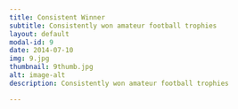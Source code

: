 ```yaml
---
title: Consistent Winner
subtitle: Consistently won amateur football trophies
layout: default
modal-id: 9
date: 2014-07-10
img: 9.jpg
thumbnail: 9thumb.jpg
alt: image-alt
description: Consistently won amateur football trophies

---
```


